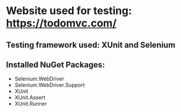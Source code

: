 # Website used for testing: https://todomvc.com/

## Testing framework used: XUnit and Selenium

## Installed NuGet Packages:
  - Selenium.WebDriver
  - Selenium.WebDriver.Support
  - XUnit
  - XUnit.Assert
  - XUnit.Runner
